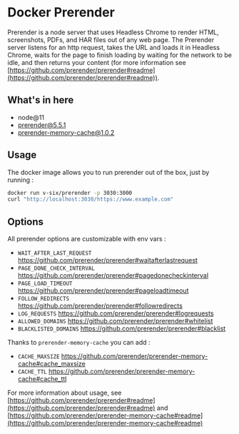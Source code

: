 Docker Prerender
===========================

Prerender is a node server that uses Headless Chrome to render HTML, screenshots, PDFs, and HAR files out of any web page. The Prerender server listens for an http request, takes the URL and loads it in Headless Chrome, waits for the page to finish loading by waiting for the network to be idle, and then returns your content (for more information see [https://github.com/prerender/prerender#readme](https://github.com/prerender/prerender#readme)).

## What's in here

- node@11
- prerender@5.5.1
- prerender-memory-cache@1.0.2

## Usage

The docker image allows you to run prerender out of the box, just by running :
```bash
docker run v-six/prerender -p 3030:3000
curl "http://localhost:3030/https://www.example.com"
```

## Options

All prerender options are customizable with env vars :
- `WAIT_AFTER_LAST_REQUEST` https://github.com/prerender/prerender#waitafterlastrequest
- `PAGE_DONE_CHECK_INTERVAL` https://github.com/prerender/prerender#pagedonecheckinterval
- `PAGE_LOAD_TIMEOUT` https://github.com/prerender/prerender#pageloadtimeout
- `FOLLOW_REDIRECTS` https://github.com/prerender/prerender#followredirects
- `LOG_REQUESTS` https://github.com/prerender/prerender#logrequests
- `ALLOWED_DOMAINS` https://github.com/prerender/prerender#whitelist
- `BLACKLISTED_DOMAINS` https://github.com/prerender/prerender#blacklist

Thanks to `prerender-memory-cache` you can add :
- `CACHE_MAXSIZE` https://github.com/prerender/prerender-memory-cache#cache_maxsize
- `CACHE_TTL` https://github.com/prerender/prerender-memory-cache#cache_ttl



For more information about usage, see [https://github.com/prerender/prerender#readme](https://github.com/prerender/prerender#readme) and [https://github.com/prerender/prerender-memory-cache#readme](https://github.com/prerender/prerender-memory-cache#readme)